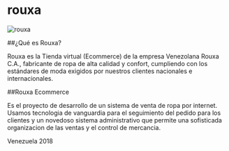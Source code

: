 # rouxa

![rouxa](https://media.licdn.com/dms/image/C4D0BAQGCLnSjuS_vZg/company-logo_200_200/0?e=1544054400&v=beta&t=F3ZP_PvtRDGvJrxAtMhuD7_YSbxi-FUdXu0v0laQxpk)

##¿Qué es Rouxa?

Rouxa es la Tienda virtual (Ecommerce) de la empresa Venezolana Rouxa C.A., fabricante de ropa de alta calidad y confort, cumpliendo con los estándares de moda exigidos por nuestros clientes nacionales e internacionales.

##Rouxa Ecommerce

Es el proyecto de desarrollo de un sistema de venta de ropa por internet. Usamos tecnologia de vanguardia para el seguimiento del pedido para los clientes y un novedoso sistema administrativo que permite una sofisticada organizacion de las ventas y el control de mercancia.

Venezuela 2018
